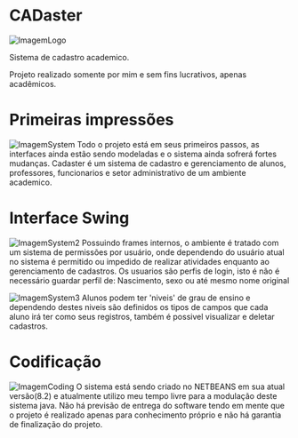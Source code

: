 # CADaster	
![ImagemLogo](https://i.imgur.com/zxzwGDl.png "CADasterLogo")

Sistema de cadastro academico.

Projeto realizado somente por mim e sem fins lucrativos, apenas acadêmicos.

# Primeiras impressões
![ImagemSystem](https://i.imgur.com/ClEUv4b.png "TelaLogin")
Todo o projeto está em seus primeiros passos, as interfaces ainda estão sendo modeladas e o sistema ainda sofrerá
fortes mudanças.
Cadaster é um sistema de cadastro e gerenciamento de alunos, professores, funcionarios e setor administrativo de um
ambiente academico.

# Interface Swing
![ImagemSystem2](https://i.imgur.com/x55tild.png "Ambiente")
Possuindo frames internos, o ambiente é tratado com um sistema de permissões por usuário, onde dependendo do usuário atual
no sistema é permitido ou impedido de realizar atividades enquanto ao gerenciamento de cadastros.
Os usuarios são perfis de login, isto é não é necessário guardar perfil de: Nascimento, sexo ou até mesmo nome original

![ImagemSystem3](https://i.imgur.com/tNeYXg1.png "Cadastro Aluno")
Alunos podem ter 'niveis' de grau de ensino e dependendo destes niveis são definidos os tipos de campos que cada aluno irá
ter como seus registros, também é possivel visualizar e deletar cadastros.

# Codificação
![ImagemCoding](https://i.imgur.com/okzCACn.png "Codificação")
O sistema está sendo criado no NETBEANS em sua atual versão(8.2) e atualmente utilizo meu tempo livre para a modulação deste
sistema java. Não há previsão de entrega do software tendo em mente que o projeto é realizado apenas para conhecimento próprio
e não há garantia de finalização do projeto.


